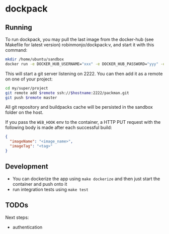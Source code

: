# dockpack

## Running

To run dockpack, you may pull the last image from the docker-hub (see Makefile for latest version) robinmonjo/dockpack:v, and start it with this command:

````bash
mkdir /home/ubuntu/sandbox
docker run -e DOCKER_HUB_USERNAME="xxx" -e DOCKER_HUB_PASSWORD="yyy" -e SSH_PORT=2222 -v /var/run/docker.sock:/var/run/docker.sock -v /home/ubuntu/sandbox:/sandbox -p $PORT:$PORT robinmonjo/dockpack:1.0
````

This will start a git server listening on 2222. You can then add it as a remote on one of your project:

````bash
cd my/super/project
git remote add $remote ssh://$hostname:2222/packman.git
git push $remote master
````

All git repository and buildpacks cache will be persisted in the sandbox folder on the host.

If you pass the `WEB_HOOK` env to the container, a HTTP PUT request with the following body is made after each successful build:

````json
{
  "imageName": "<image_name>",
  "imageTag": "<tag>"
}
````

## Development

- You can dockerize the app using `make dockerize` and then just start the container and push onto it
- run integration tests using `make test`

## TODOs

Next steps:
- authentication